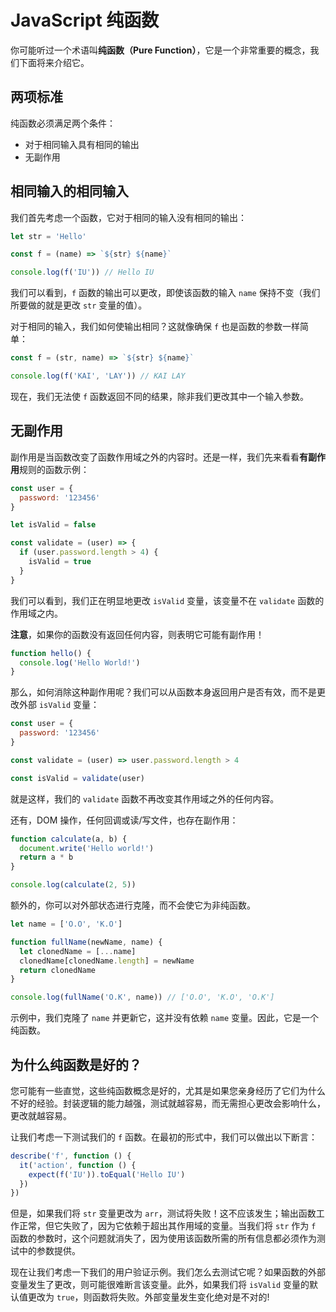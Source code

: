 # JavaScript 纯函数

你可能听过一个术语叫**纯函数（Pure Function）**，它是一个非常重要的概念，我们下面将来介绍它。

## 两项标准

纯函数必须满足两个条件：

- 对于相同输入具有相同的输出
- 无副作用

## 相同输入的相同输入

我们首先考虑一个函数，它对于相同的输入没有相同的输出：

```js
let str = 'Hello'

const f = (name) => `${str} ${name}`

console.log(f('IU')) // Hello IU
```

我们可以看到，`f` 函数的输出可以更改，即使该函数的输入 `name` 保持不变（我们所要做的就是更改 `str` 变量的值）。

对于相同的输入，我们如何使输出相同？这就像确保 `f` 也是函数的参数一样简单：

```js
const f = (str, name) => `${str} ${name}`

console.log(f('KAI', 'LAY')) // KAI LAY
```

现在，我们无法使 `f` 函数返回不同的结果，除非我们更改其中一个输入参数。

## 无副作用

副作用是当函数改变了函数作用域之外的内容时。还是一样，我们先来看看**有副作用**规则的函数示例：

```js
const user = {
  password: '123456'
}

let isValid = false

const validate = (user) => {
  if (user.password.length > 4) {
    isValid = true
  }
}
```

我们可以看到，我们正在明显地更改 `isValid` 变量，该变量不在 `validate` 函数的作用域之内。

**注意**，如果你的函数没有返回任何内容，则表明它可能有副作用！

```js
function hello() {
  console.log('Hello World!')
}
```

那么，如何消除这种副作用呢？我们可以从函数本身返回用户是否有效，而不是更改外部 `isValid` 变量：

```js
const user = {
  password: '123456'
}

const validate = (user) => user.password.length > 4

const isValid = validate(user)
```

就是这样，我们的 `validate` 函数不再改变其作用域之外的任何内容。

还有，DOM 操作，任何回调或读/写文件，也存在副作用：

```js
function calculate(a, b) {
  document.write('Hello world!')
  return a * b
}

console.log(calculate(2, 5))
```

额外的，你可以对外部状态进行克隆，而不会使它为非纯函数。

```js
let name = ['O.O', 'K.O']

function fullName(newName, name) {
  let clonedName = [...name]
  clonedName[clonedName.length] = newName
  return clonedName
}

console.log(fullName('O.K', name)) // ['O.O', 'K.O', 'O.K']
```

示例中，我们克隆了 `name` 并更新它，这并没有依赖 `name` 变量。因此，它是一个纯函数。

## 为什么纯函数是好的？

您可能有一些直觉，这些纯函数概念是好的，尤其是如果您亲身经历了它们为什么不好的经验。封装逻辑的能力越强，测试就越容易，而无需担心更改会影响什么，更改就越容易。

让我们考虑一下测试我们的 `f` 函数。在最初的形式中，我们可以做出以下断言：

```js
describe('f', function () {
  it('action', function () {
    expect(f('IU')).toEqual('Hello IU')
  })
})
```

但是，如果我们将 `str` 变量更改为 `arr`，测试将失败！这不应该发生；输出函数工作正常，但它失败了，因为它依赖于超出其作用域的变量。当我们将 `str` 作为 `f` 函数的参数时，这个问题就消失了，因为使用该函数所需的所有信息都必须作为测试中的参数提供。

现在让我们考虑一下我们的用户验证示例。我们怎么去测试它呢？如果函数的外部变量发生了更改，则可能很难断言该变量。此外，如果我们将 `isValid` 变量的默认值更改为 `true`，则函数将失败。外部变量发生变化绝对是不对的!
